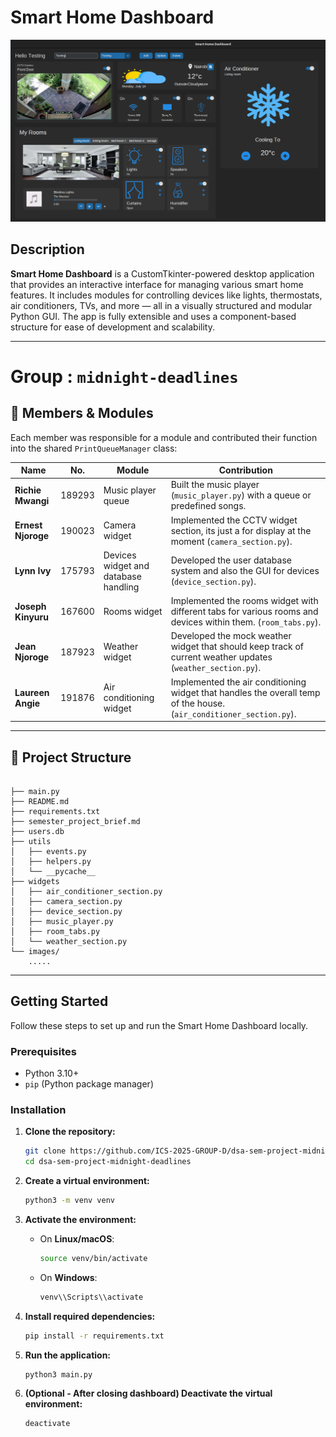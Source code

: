 # Smart Home Dashboard

![Smart Home Dashboard Screenshot](./images/dashboard-screenshot.png)

## Description

**Smart Home Dashboard** is a CustomTkinter-powered desktop application that provides an interactive interface for managing various smart home features. It includes modules for controlling devices like lights, thermostats, air conditioners, TVs, and more — all in a visually structured and modular Python GUI. The app is fully extensible and uses a component-based structure for ease of development and scalability.

---

# Group : `midnight-deadlines`

## 👥 Members & Modules

Each member was responsible for a module and contributed their function into the shared `PrintQueueManager` class:

| Name              | No.           | Module                             | Contribution                                                                                   |
| ----------------- | ---------------- | ---------------------------------- | ---------------------------------------------------------------------------------------------- |
| **Richie Mwangi** | 189293 | Music player queue              | Built the music player (`music_player.py`) with a queue or predefined songs.        |
| **Ernest Njoroge**  | 190023 | Camera widget            | Implemented the CCTV widget section, its just a for display at the moment (`camera_section.py`).     |
| **Lynn Ivy** | 175793 | Devices widget and database handling               | Developed the user database system and also the GUI for devices (`device_section.py`).               |
| **Joseph Kinyuru**   | 167600 | Rooms widget     | Implemented the rooms widget with different tabs for various rooms and devices within them.  (`room_tabs.py`). |
| **Jean Njoroge**  | 187923 | Weather widget | Developed the mock weather widget that should keep track of current weather updates (`weather_section.py`).     |
| **Laureen Angie**  | 191876 | Air conditioning widget          | Implemented the air conditioning widget that handles the overall temp of the house. (`air_conditioner_section.py`).          |

---

## 📁 Project Structure

```

├── main.py
├── README.md
├── requirements.txt
├── semester_project_brief.md
├── users.db
├── utils
│   ├── events.py
│   ├── helpers.py
│   └── __pycache__
├── widgets
│   ├── air_conditioner_section.py
│   ├── camera_section.py
│   ├── device_section.py
│   ├── music_player.py
│   ├── room_tabs.py
│   └── weather_section.py
└── images/
    .....

```

---

## Getting Started

Follow these steps to set up and run the Smart Home Dashboard locally.

### Prerequisites

- Python 3.10+
- `pip` (Python package manager)

### Installation

1. **Clone the repository:**

    ```bash
    git clone https://github.com/ICS-2025-GROUP-D/dsa-sem-project-midnight-deadlines.git
    cd dsa-sem-project-midnight-deadlines
    ```

2. **Create a virtual environment:**

    ```bash
    python3 -m venv venv
    ```

3. **Activate the environment:**

    - On **Linux/macOS**:

        ```bash
        source venv/bin/activate
        ```

    - On **Windows**:

        ```bash
        venv\\Scripts\\activate
        ```

4. **Install required dependencies:**

    ```bash
    pip install -r requirements.txt
    ```

5. **Run the application:**

    ```bash
    python3 main.py
    ```

6. **(Optional - After closing dashboard) Deactivate the virtual environment:**

    ```bash
    deactivate
    ```